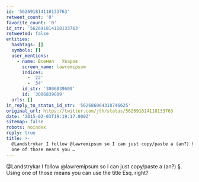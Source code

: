 ```yaml
---
id: '562691814118133763'
retweet_count: '0'
favorite_count: '0'
id_str: '562691814118133763'
retweeted: false
entities:
  hashtags: []
  symbols: []
  user_mentions:
    - name: Всемил   Уваров
      screen_name: lawremipsum
      indices:
        - '22'
        - '34'
      id_str: '3006839609'
      id: '3006839609'
  urls: []
in_reply_to_status_id_str: '562686064318746625'
original_url: https://twitter.com/jth/status/562691814118133763
date: '2015-02-03T19:19:17.000Z'
sitemap: false
robots: noindex
reply: true
title: >-
  @Landstrykar I follow @lawremipsum so I can just copy/paste a (an?) §. Using
  one of those means you …
---
```


@Landstrykar I follow @lawremipsum so I can just copy/paste a (an?) §. Using one of those means you can use the title Esq. right?